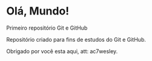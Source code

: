 # Olá, Mundo!

Primeiro repositório Git e GitHub

Repositório criado para fins de estudos do Git e GitHub.

Obrigado por você esta aqui, att: ac7wesley.
